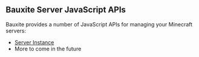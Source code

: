 ## Bauxite Server JavaScript APIs

Bauxite provides a number of JavaScript APIs for managing your Minecraft servers:

- [Server Instance](./instance.md)
- More to come in the future
